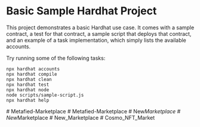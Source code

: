# Basic Sample Hardhat Project

This project demonstrates a basic Hardhat use case. It comes with a sample contract, a test for that contract, a sample script that deploys that contract, and an example of a task implementation, which simply lists the available accounts.

Try running some of the following tasks:

```shell
npx hardhat accounts
npx hardhat compile
npx hardhat clean
npx hardhat test
npx hardhat node
node scripts/sample-script.js
npx hardhat help
```
#   M e t a f i e d - M a r k e t p l a c e  
 #   M e t a f i e d - M a r k e t p l a c e  
 #   N e w _ M a r k e t p l a c e  
 #   N e w _ M a r k e t p l a c e  
 #   N e w _ M a r k e t p l a c e  
 # Cosmo_NFT_Market
